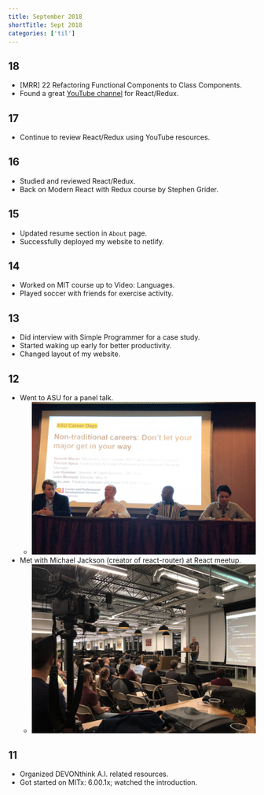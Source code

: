 ```yaml
---
title: September 2018
shortTitle: Sept 2018
categories: ['til']
---
```


## 18

- [MRR] 22 Refactoring Functional Components to Class Components.
- Found a great [YouTube channel](https://www.youtube.com/channel/UC0BAd8tPlDqFvDYBemHcQPQ) for React/Redux.

## 17

- Continue to review React/Redux using YouTube resources.

## 16

- Studied and reviewed React/Redux.
- Back on Modern React with Redux course by Stephen Grider.

## 15

- Updated resume section in `About` page.
- Successfully deployed my website to netlify.

## 14

- Worked on MIT course up to Video: Languages.
- Played soccer with friends for exercise activity.

## 13

- Did interview with Simple Programmer for a case study.
- Started waking up early for better productivity.
- Changed layout of my website.

## 12

- Went to ASU for a panel talk.
  - ![ASU panel talk](./0912_2018_asu.jpeg)
- Met with Michael Jackson (creator of react-router) at React meetup.
  - ![React meetup](./0912_2018_react.jpg)

## 11

- Organized DEVONthink A.I. related resources.
- Got started on MITx: 6.00.1x; watched the introduction.
